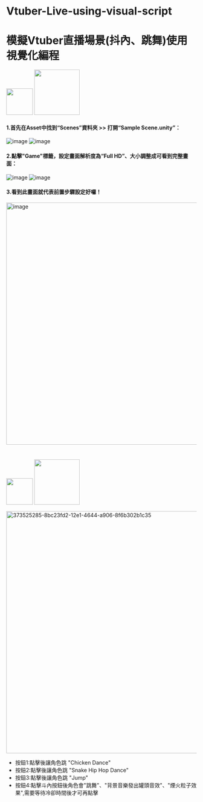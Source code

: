 # Vtuber-Live-using-visual-script


# 模擬Vtuber直播場景(抖內、跳舞)使用視覺化編程

<img src="https://www.svgrepo.com/show/530504/set-up.svg" width="70px" /> <img src="https://memes.tw/user-text-tmp/1728269831888.png" width="120px" />

#### 1.首先在Asset中找到“Scenes”資料夾 >> 打開“Sample Scene.unity”：

![image](https://github.com/user-attachments/assets/9505f11c-04e6-4ced-9f0b-514885da689e)
![image](https://github.com/user-attachments/assets/a64d9fda-ff81-4ed9-bd4c-a90260a0b063)


#### 2.點擊"Game"標籤，設定畫面解析度為“Full HD”、大小調整成可看到完整畫面：

![image](https://github.com/user-attachments/assets/49b3ad84-75a4-4ba4-9f13-8cee81a34ff5)
![image](https://github.com/user-attachments/assets/e7a2a6f6-da44-46b2-a5d1-3239b4fa56f4)

#### 3.看到此畫面就代表前置步驟設定好囉！

<img width="641" alt="image" src="https://github.com/user-attachments/assets/8bc23fd2-12e1-4644-a906-8f6b302b1c35">

#
<img src="https://www.svgrepo.com/show/425254/balls-basketball.svg" width="70px" /> <img src="https://memes.tw/user-text-tmp/1728269999898.png" width="120px" />

<img width="641" alt="373525285-8bc23fd2-12e1-4644-a906-8f6b302b1c35" src="https://github.com/user-attachments/assets/764d9c6a-38a5-47ff-a7ce-4e0e61ffad12">

* 按鈕1:點擊後讓角色跳 "Chicken Dance"
* 按鈕2:點擊後讓角色跳 "Snake Hip Hop Dance"
* 按鈕3:點擊後讓角色跳 "Jump"
* 按鈕4:點擊斗內按鈕後角色會"跳舞"、"背景音樂發出罐頭音效"、"煙火粒子效果",需要等待冷卻時間後才可再點擊
